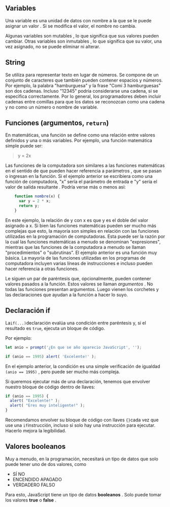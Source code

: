 ## Variables

Una variable es una unidad de datos con nombre a la que se le puede asignar un valor . Si se modifica el valor, el nombre no cambia.

Algunas variables son mutables , lo que significa que sus valores pueden cambiar. Otras variables son inmutables , lo que significa que su valor, una vez asignado, no se puede eliminar ni alterar.

##  String

Se utiliza para representar texto en lugar de números. Se compone de un conjunto de caracteres que también pueden contener espacios y números. Por ejemplo, la palabra "hamburguesa" y la frase "Comí 3 hamburguesas" son dos cadenas. Incluso "12345" podría considerarse una cadena, si se especifica correctamente. Por lo general, los programadores deben incluir cadenas entre comillas para que los datos se reconozcan como una cadena y no como un número o nombre de variable.

## Funciones (argumentos, `return`)

En matemáticas, una función se define como una relación entre valores definidos y una o más variables. Por ejemplo, una función matemática simple puede ser:

> y = 2x

Las funciones de la computadora son similares a las funciones matemáticas en el sentido de que pueden hacer referencia a parámetros , que se pasan o ingresan en la función. Si el ejemplo anterior se escribiera como una función de computadora, "x" sería el parámetro de entrada e "y" sería el valor de salida resultante . Podría verse más o menos así:

```javascript
    function nombre(x) {
      var y = 2 * x;
      return y;
    }
```
En este ejemplo, la relación de y con x es que y es el doble del valor asignado a x. Si bien las funciones matemáticas pueden ser mucho más complejas que esto, la mayoría son simples en relación con las funciones utilizadas en la programación de computadoras. Esta puede ser la razón por la cual las funciones matemáticas a menudo se denominan "expresiones", mientras que las funciones de la computadora a menudo se llaman "procedimientos" o "subrutinas".
El ejemplo anterior es una función muy básica. La mayoría de las funciones utilizadas en los programas de computadora incluyen varias líneas de instrucciones e incluso pueden hacer referencia a otras funciones.

Le siguen un par de paréntesis que, opcionalmente, pueden contener valores pasados ​​a la función. Estos valores se llaman _argumentos_ . No todas las funciones presentan argumentos. Luego vienen los corchetes y las declaraciones que ayudan a la función a hacer lo suyo.

## Declaración if

La`if(...)`declaración evalúa una condición entre paréntesis y, si el resultado es `true`, ejecuta un bloque de código.

Por ejemplo:

```javascript
let anio = prompt('¿En que se año aparecio JavaScript', '');

if (anio == 1995) alert( 'Excelente!' );
```

En el ejemplo anterior, la condición es una simple verificación de igualdad `(anio == 1995)` , pero puede ser mucho más compleja.

Si queremos ejecutar más de una declaración, tenemos que envolver nuestro bloque de código dentro de llaves:

```javascript
if (anio == 1995) {
  alert( "Excelente!" );
  alert( "Eres muy inteligente!" );
}
```
Recomendamos envolver su bloque de código con llaves `{}`cada vez que use una `if`instrucción, incluso si solo hay una instrucción para ejecutar. Hacerlo mejora la legibilidad.

## Valores booleanos

Muy a menudo, en la programación, necesitará un tipo de datos que solo puede tener uno de dos valores, como

-   SÍ NO
-   ENCENDIDO APAGADO
-   VERDADERO FALSO

Para esto, JavaScript tiene un tipo de datos **booleanos** . Solo puede tomar los valores **true** o **false** .